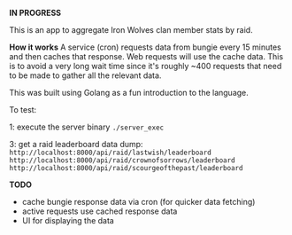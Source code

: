 **IN PROGRESS**

This is an app to aggregate Iron Wolves clan member stats by raid.

**How it works**
A service (cron) requests data from bungie every 15 minutes and then caches that response. Web requests will use the cache data. This is to avoid a very long wait time since it's roughly ~400 requests that need to be made to gather all the relevant data.

This was built using Golang as a fun introduction to the language.

To test:

1: execute the server binary
`./server_exec`

3: get a raid leaderboard data dump:
`http://localhost:8000/api/raid/lastwish/leaderboard`
`http://localhost:8000/api/raid/crownofsorrows/leaderboard`
`http://localhost:8000/api/raid/scourgeofthepast/leaderboard`

**TODO**
- cache bungie response data via cron (for quicker data fetching)
- active requests use cached response data
- UI for displaying the data
